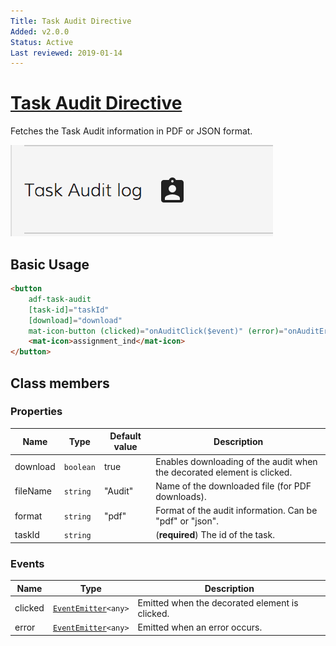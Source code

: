```yaml
---
Title: Task Audit Directive
Added: v2.0.0
Status: Active
Last reviewed: 2019-01-14
---
```


# [Task Audit Directive](../../../lib/process-services/task-list/components/task-audit.directive.ts "Defined in task-audit.directive.ts")

Fetches the Task Audit information in PDF or JSON format.

![adf-task-audit-directive](../../docassets/images/adf-task-audit-directive.png)

## Basic Usage

```html
<button
    adf-task-audit
    [task-id]="taskId"
    [download]="download"
    mat-icon-button (clicked)="onAuditClick($event)" (error)="onAuditError($event)" >
    <mat-icon>assignment_ind</mat-icon>
</button>
```

## Class members

### Properties

| Name | Type | Default value | Description |
| ---- | ---- | ------------- | ----------- |
| download | `boolean` | true | Enables downloading of the audit when the decorated element is clicked. |
| fileName | `string` | "Audit" | Name of the downloaded file (for PDF downloads). |
| format | `string` | "pdf" | Format of the audit information. Can be "pdf" or "json". |
| taskId | `string` |  | (**required**) The id of the task. |

### Events

| Name | Type | Description |
| ---- | ---- | ----------- |
| clicked | [`EventEmitter`](https://angular.io/api/core/EventEmitter)`<any>` | Emitted when the decorated element is clicked. |
| error | [`EventEmitter`](https://angular.io/api/core/EventEmitter)`<any>` | Emitted when an error occurs. |
